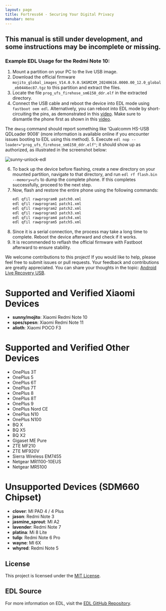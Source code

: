 ```yaml
---
layout: page
title: Fortress64 - Securing Your Digital Privacy
menubar: menu
---
```


## This manual is still under development, and some instructions may be incomplete or missing.

### Example EDL Usage for the Redmi Note 10:

1. Mount a partition on your PC to the live USB image.
2. Download the official firmware `mojito_global_images_V14.0.9.0.SKGMIXM_20240616.0000.00_12.0_global_eb0446ec87.tgz` to this partition and extract the files.
3. Locate the file `prog_ufs_firehose_sm6150_ddr.elf` in the extracted directory.
4. Connect the USB cable and reboot the device into EDL mode using `fastboot oem edl`. Alternatively, you can reboot into EDL mode by short-circuiting the pins, as demonstrated in this [video](https://www.youtube.com/shorts/z5qW0LZfpB4). Make sure to dismantle the phone first as shown in this [video](https://www.youtube.com/watch?v=-S2478EQZsU).

The `dmesg` command should report something like 'Qualcomm HS-USB QDLoader 9008' (more information is available online if you encounter issues booting to EDL using this method).
5. Execute `edl nop --loader="prog_ufs_firehose_sm6150_ddr.elf"`; it should show up as authorized, as illustrated in the screenshot below:

   ![sunny-unlock-edl](https://github.com/user-attachments/assets/cc97f9da-15e3-4c6c-8f4a-0ac4f3dbc898)

6. To back up the device before flashing, create a new directory on your mounted partition, navigate to that directory, and run `edl rf flash.bin --memory=ufs` to dump the complete phone. If this completes successfully, proceed to the next step.
7. Now, flash and restore the entire phone using the following commands:
   ```bash
   edl qfil rawprogram0 patch0.xml
   edl qfil rawprogram1 patch1.xml
   edl qfil rawprogram2 patch2.xml
   edl qfil rawprogram3 patch3.xml
   edl qfil rawprogram4 patch4.xml
   edl qfil rawprogram5 patch5.xml

8. Since it is a serial connection, the process may take a long time to complete. Reboot the device afterward and check if it works.
9. It is recommended to reflash the official firmware with Fastboot afterward to ensure stability.

We welcome contributions to this project! If you would like to help, please feel free to submit issues or pull requests. Your feedback and contributions are greatly appreciated. You can share your thoughts in the topic: [Android Live Recovery USB](https://xdaforums.com/t/android-live-recovery-usb-bootable-toolkit-for-flashing-recovering-and-de-bricking-xiaomi-motorola-oneplus-and-samsung-devices-20-august-2025.4755466/).
# Supported and Verified Xiaomi Devices
- **sunny/mojito**: Xiaomi Redmi Note 10  
- **spes/spesn**: Xiaomi Redmi Note 11  
- **alioth**: Xiaomi POCO F3  

# Supported and Verified Other Devices
- OnePlus 3T  
- OnePlus 5  
- OnePlus 6T  
- OnePlus 7T  
- OnePlus 8  
- OnePlus 8T  
- OnePlus 9  
- OnePlus Nord CE  
- OnePlus N10  
- OnePlus N100  
- BQ X  
- BQ X5  
- BQ X2  
- Gigaset ME Pure  
- ZTE MF210  
- ZTE MF920V  
- Sierra Wireless EM7455  
- Netgear MR1100-10EUS  
- Netgear MR5100  

# Unsupported Devices (SDM660 Chipset)
- **clover**: MI PAD 4 / 4 Plus  
- **jason**: Redmi Note 3  
- **jasmine_sprout**: MI A2  
- **lavender**: Redmi Note 7  
- **platina**: Mi 8 Lite  
- **tulip**: Redmi Note 6 Pro  
- **wayne**: MI 6X  
- **whyred**: Redmi Note 5 

## License

This project is licensed under the [MIT License](link-to-license).

## EDL Source

For more information on EDL, visit the [EDL GitHub Repository](https://github.com/PTX64/android_xiaomi_edl).

